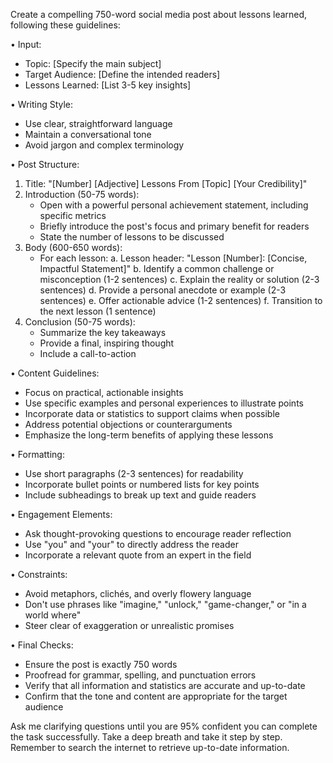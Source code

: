 Create a compelling 750-word social media post about lessons learned, following these guidelines:

• Input:
  - Topic: [Specify the main subject]
  - Target Audience: [Define the intended readers]
  - Lessons Learned: [List 3-5 key insights]

• Writing Style:
  - Use clear, straightforward language
  - Maintain a conversational tone
  - Avoid jargon and complex terminology

• Post Structure:
  1. Title: "[Number] [Adjective] Lessons From [Topic] [Your Credibility]"
  2. Introduction (50-75 words):
     - Open with a powerful personal achievement statement, including specific metrics
     - Briefly introduce the post's focus and primary benefit for readers
     - State the number of lessons to be discussed
  3. Body (600-650 words):
     - For each lesson:
       a. Lesson header: "Lesson [Number]: [Concise, Impactful Statement]"
       b. Identify a common challenge or misconception (1-2 sentences)
       c. Explain the reality or solution (2-3 sentences)
       d. Provide a personal anecdote or example (2-3 sentences)
       e. Offer actionable advice (1-2 sentences)
       f. Transition to the next lesson (1 sentence)
  4. Conclusion (50-75 words):
     - Summarize the key takeaways
     - Provide a final, inspiring thought
     - Include a call-to-action

• Content Guidelines:
  - Focus on practical, actionable insights
  - Use specific examples and personal experiences to illustrate points
  - Incorporate data or statistics to support claims when possible
  - Address potential objections or counterarguments
  - Emphasize the long-term benefits of applying these lessons

• Formatting:
  - Use short paragraphs (2-3 sentences) for readability
  - Incorporate bullet points or numbered lists for key points
  - Include subheadings to break up text and guide readers

• Engagement Elements:
  - Ask thought-provoking questions to encourage reader reflection
  - Use "you" and "your" to directly address the reader
  - Incorporate a relevant quote from an expert in the field

• Constraints:
  - Avoid metaphors, clichés, and overly flowery language
  - Don't use phrases like "imagine," "unlock," "game-changer," or "in a world where"
  - Steer clear of exaggeration or unrealistic promises

• Final Checks:
  - Ensure the post is exactly 750 words
  - Proofread for grammar, spelling, and punctuation errors
  - Verify that all information and statistics are accurate and up-to-date
  - Confirm that the tone and content are appropriate for the target audience

Ask me clarifying questions until you are 95% confident you can complete the task successfully. Take a deep breath and take it step by step. Remember to search the internet to retrieve up-to-date information.